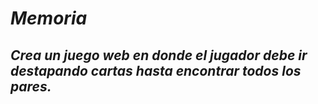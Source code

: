 # **_Memoria_**

## **_Crea un juego web en donde el jugador debe ir destapando cartas hasta encontrar todos los pares._**
